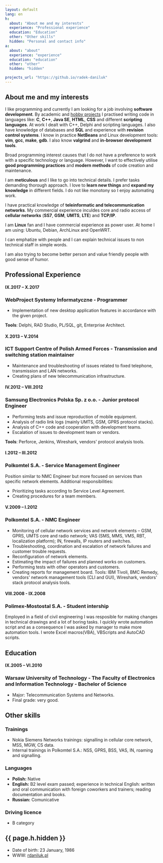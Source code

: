 ```yaml
---
layout: default
lang: en
h:
  about: "About me and my interests"
  experience: "Professional experience"
  education: "Education"
  other: "Other skills"
  hidden: "Personal and contact info"
a:
  about: "about"
  experience: "experience"
  education: "education"
  other: "other"
  hidden: "hidden"

projects_url: "https://github.io/radek-daniluk"
---
```


## <a name="about"></a>About me and my interests

I like programming and currently I am looking for a job involving **software development**. By academic and [hobby projects](<{{ site.projects_url }}>) I practised writing code in languages like: **C**, **C++**, **Java SE**, **HTML**, **CSS** and different **scripting languages**. At work I dealt with C++, Delphi and scripting languages. I also have knowledge of databases and **SQL** and experience with **revision control systems**. I know in practice **NetBeans** and Linux development tools: **vim**, **gcc**, **make**, **gdb**. I also know **valgrind** and **in-browser development tools**.

Broad programming interest causes that I do not have a preference to work with a specific technology or language. However, I want to effectively utilise **good programming practices** and **modern methods** of code creation and maintenance.

I am **meticulous** and I like to go into technical details. I prefer tasks demanding thorough approach. I love to **learn new things** and **expand my knowledge** in different fields. I do not like monotony so I enjoy automating work.

I have practical knowledge of **teleinformatic and telecommunication networks**. My commercial experience inculdes core and radio access of **cellular networks** (**SS7**, **GSM**, **UMTS**, **LTE**) and **TCP/IP**.

I am **Linux** fan and I have commercial experience as power user. At home I am using: Ubuntu, Debian, ArchLinux and OpenWRT.

I can emphatize with people and I can explain technical issues to non technical staff in simple words.

I am also trying to become better person and value friendly people with good sense of humor.

## <a name="experience"></a>Professional Experience

#### IX.2017 – X.2017

### WebProject Systemy Informatyczne - **Programmer**

-   Implementation of new desktop application features in accordance with the given project.

**Tools**: Delphi, RAD Studio, PL/SQL, git, Enterprise Architect.

#### X.2013 – V.2014

### ICT Support Centre of Polish Armed Forces - **Transmission and switching station maintainer**

-   Maintenance	and troubleshooting of issues related to fixed telephone,	transmission and LAN networks.
-   Creating plans of new telecommunication infrastructure.

#### IV.2012 – VIII.2012

### Samsung Electronics Polska Sp. z o.o. - **Junior protocol Engineer**

-   Performing tests and issue reproduction of mobile equipment.
-   Analysis of radio link logs (mainly UMTS, GSM, GPRS protocol stacks).
-   Analysis of C++ code and cooperation with development teams.
-   Escalation of issues to development team or vendors.

**Tools**: Perforce, Jenkins, Wireshark, vendors' protocol analysis tools.

#### I.2012 – III.2012

### Polkomtel S.A. - **Service Management Engineer**

Position similar to NMC Engineer but more focused on services than specific network elements. Additional responsibilities:

-   Prioritizing tasks according to Service Level Agreement.
-   Creating procedures for a team members.

#### V.2009 – I.2012

### Polkomtel S.A. - **NMC Engineer**

-   Monitoring of cellular network services and network elements – GSM, GPRS, UMTS core and	radio network; VAS (SMS, MMS, VMS, RBT, localization platform); IN,	firewalls, IP routers and switches.
-   Troubleshooting, coordination and escalation of network failures and customer trouble requests.
-   Reconfiguration of network elements.
-   Estimating the impact of failures and planned works on customers.
-   Performing tests with other	operators and customers.
-   Creating reports for management board.
    Tools: IBM Tivoli, BMC Remedy, vendors' network management tools (CLI and GUI), Wireshark, vendors' stack protocol analysis tools.

#### VIII.2008 - IX.2008

### Polimex-Mostostal S.A. - **Student intership**

Employed in a field of civil engineering I was resposible for making changes in technical drawings and a lot of boring tasks. I quickly wrote automation script and as a consequence I was asked by manager to make more automation tools. I wrote Excel macros(VBA), VBScripts and AutoCAD scripts.

## <a name="education"></a>Education

#### IX.2005 – VI.2010

### Warsaw University of Technology - **The Faculty of Electronics and Information Technology** - Bachelor of Science

-   Major: Telecommunication Systems and Networks.
-   Final grade: very good.

## <a name="other"></a>Other skills

### Trainings

-   Nokia Siemens Networks trainings: signalling in cellular core network, MSS, MGW, CS data.
-   Internal trainings in Polkomtel S.A.: NSS, GPRS, BSS, VAS, IN, roaming and signalling.

### Languages

-   **Polish:** Native
-   **English:** B2 level exam passed; experience in technical English: written and oral communication with foreign coworkers and trainers; reading documentation and books.
-   **Russian:** Comunicative

### Driving licence

-   B category

## <a name="{{ page.a.hidden }}"></a>{{ page.h.hidden }}

-   Date of birth: 23 January, 1986
-   WWW: [rdaniluk.pl](https://rdaniluk.pl)
